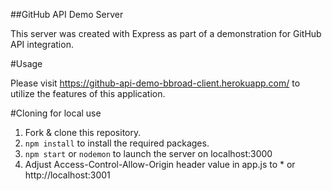 ##GitHub API Demo Server

This server was created with Express as part of a demonstration for GitHub API integration.

#Usage

Please visit https://github-api-demo-bbroad-client.herokuapp.com/ to utilize the features of this application.

#Cloning for local use

1) Fork & clone this repository.
2) `npm install` to install the required packages.
3) `npm start` or `nodemon` to launch the server on localhost:3000
4) Adjust Access-Control-Allow-Origin header value in app.js to * or http://localhost:3001
